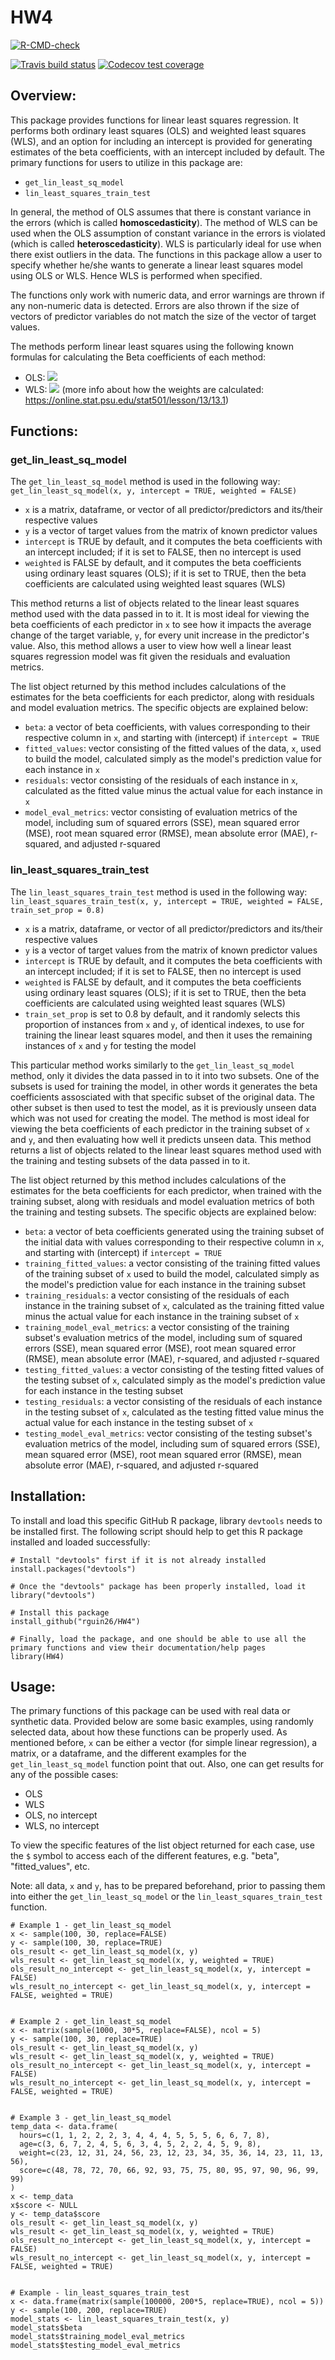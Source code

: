 # HW4

<!-- badges: start -->
[![R-CMD-check](https://github.com/rguin26/HW4/workflows/R-CMD-check/badge.svg)](https://github.com/rguin26/HW4/actions)

[![Travis build status](https://travis-ci.com/rguin26/HW4.svg?branch=main)](https://travis-ci.com/rguin26/HW4)
[![Codecov test coverage](https://codecov.io/gh/rguin26/HW4/branch/main/graph/badge.svg)](https://codecov.io/gh/rguin26/HW4?branch=main)
<!-- badges: end -->

## Overview:
This package provides functions for linear least squares regression. It performs both ordinary least squares (OLS) and weighted least squares (WLS), and an option for including an intercept is provided for generating estimates of the beta coefficients, with an intercept included by default. The primary functions for users to utilize in this package are:
  - `get_lin_least_sq_model`
  - `lin_least_squares_train_test`

In general, the method of OLS assumes that there is constant variance in the errors (which is called **homoscedasticity**). The method of WLS can be used when the OLS assumption of constant variance in the errors is violated (which is called **heteroscedasticity**). WLS is particularly ideal for use when there exist outliers in the data. The functions in this package allow a user to specify whether he/she wants to generate a linear least squares model using OLS or WLS. Hence WLS is performed when specified.

The functions only work with numeric data, and error warnings are thrown if any non-numeric data is detected. Errors are also thrown if the size of vectors of predictor variables do not match the size of the vector of target values.

The methods perform linear least squares using the following known formulas for calculating the Beta coefficients of each method:
  - OLS: <img src="https://render.githubusercontent.com/render/math?math=\hat{\beta} = (X^{T}X)^{-1}X^{T}y">
  - WLS: <img src="https://render.githubusercontent.com/render/math?math=\hat{\beta} = (X^{T}WX)^{-1}X^{T}Wy"> (more info about how the weights are calculated: https://online.stat.psu.edu/stat501/lesson/13/13.1)

## Functions:

### get_lin_least_sq_model
The `get_lin_least_sq_model` method is used in the following way: `get_lin_least_sq_model(x, y, intercept = TRUE, weighted = FALSE)`
  - `x` is a matrix, dataframe, or vector of all predictor/predictors and its/their respective values
  - `y` is a vector of target values from the matrix of known predictor values
  - `intercept` is TRUE by default, and it computes the beta coefficients with an intercept included; if it is set to FALSE, then no intercept is used
  - `weighted` is FALSE by default, and it computes the beta coefficients using ordinary least squares (OLS); if it is set to TRUE, then the beta coefficients are calculated using weighted least squares (WLS)

This method returns a list of objects related to the linear least squares method used with the data passed in to it. It is most ideal for viewing the beta coefficients of each predictor in `x` to see how it impacts the average change of the target variable, `y`, for every unit increase in the predictor's value. Also, this method allows a user to view how well a linear least squares regression model was fit given the residuals and evaluation metrics.

The list object returned by this method includes calculations of the estimates for the beta coefficients for each predictor, along with residuals and model evaluation metrics. The specific objects are explained below:
  - `beta`: a vector of beta coefficients, with values corresponding to their respective column in `x`, and starting with (intercept) if `intercept = TRUE`
  - `fitted_values`: vector consisting of the fitted values of the data, `x`, used to build the model, calculated simply as the model's prediction value for each instance in `x`
  - `residuals`: vector consisting of the residuals of each instance in `x`, calculated as the fitted value minus the actual value for each instance in `x`
  - `model_eval_metrics`: vector consisting of evaluation metrics of the model, including sum of squared errors (SSE), mean squared error (MSE), root mean squared error (RMSE), mean absolute error (MAE), r-squared, and adjusted r-squared

### lin_least_squares_train_test
The `lin_least_squares_train_test` method is used in the following way: `lin_least_squares_train_test(x, y, intercept = TRUE, weighted = FALSE, train_set_prop = 0.8)`
  - `x` is a matrix, dataframe, or vector of all predictor/predictors and its/their respective values
  - `y` is a vector of target values from the matrix of known predictor values
  - `intercept` is TRUE by default, and it computes the beta coefficients with an intercept included; if it is set to FALSE, then no intercept is used
  - `weighted` is FALSE by default, and it computes the beta coefficients using ordinary least squares (OLS); if it is set to TRUE, then the beta coefficients are calculated using weighted least squares (WLS)
  - `train_set_prop` is set to 0.8 by default, and it randomly selects this proportion of instances from `x` and `y`, of identical indexes, to use for training the linear least squares model, and then it uses the remaining instances of `x` and `y` for testing the model

This particular method works similarly to the `get_lin_least_sq_model` method, only it divides the data passed in to it into two subsets. One of the subsets is used for training the model, in other words it generates the beta coefficients assosciated with that specific subset of the original data. The other subset is then used to test the model, as it is previously unseen data which was not used for creating the model. The method is most ideal for viewing the beta coefficients of each predictor in the training subset of `x` and `y`, and then evaluating how well it predicts unseen data. This method returns a list of objects related to the linear least squares method used with the training and testing subsets of the data passed in to it. 

The list object returned by this method includes calculations of the estimates for the beta coefficients for each predictor, when trained with the training subset, along with residuals and model evaluation metrics of both the training and testing subsets. The specific objects are explained below:
  - `beta`: a vector of beta coefficients generated using the training subset of the initial data with values corresponding to their respective column in `x`, and starting with (intercept) if `intercept = TRUE`
  - `training_fitted_values`: a vector consisting of the training fitted values of the training subset of `x` used to build the model, calculated simply as the model's prediction value for each instance in the training subset
  - `training_residuals`: a vector consisting of the residuals of each instance in the training subset of `x`, calculated as the training fitted value minus the actual value for each instance in the training subset of `x`
  - `training_model_eval_metrics`: a vector consisting of the training subset's evaluation metrics of the model, including sum of squared errors (SSE), mean squared error (MSE), root mean squared error (RMSE), mean absolute error (MAE), r-squared, and adjusted r-squared
  - `testing_fitted_values`: a vector consisting of the testing fitted values of the testing subset of `x`, calculated simply as the model's prediction value for each instance in the testing subset
  - `testing_residuals`: a vector consisting of the residuals of each instance in the testing subset of `x`, calculated as the testing fitted value minus the actual value for each instance in the testing subset of `x`
  - `testing_model_eval_metrics`: vector consisting of the testing subset's evaluation metrics of the model, including sum of squared errors (SSE), mean squared error (MSE), root mean squared error (RMSE), mean absolute error (MAE), r-squared, and adjusted r-squared

## Installation:

To install and load this specific GitHub R package, library `devtools` needs to be installed first. The following script should help to get this R package installed and loaded successfully:

```
# Install "devtools" first if it is not already installed
install.packages("devtools")

# Once the "devtools" package has been properly installed, load it
library("devtools")

# Install this package
install_github("rguin26/HW4")

# Finally, load the package, and one should be able to use all the primary functions and view their documentation/help pages
library(HW4)
```

## Usage:

The primary functions of this package can be used with real data or synthetic data. Provided below are some basic examples, using randomly selected data, about how these functions can be properly used. As mentioned before, `x` can be either a vector (for simple linear regression), a matrix, or a dataframe, and the different examples for the `get_lin_least_sq_model` function point that out. Also, one can get results for any of the possible cases:
  - OLS
  - WLS
  - OLS, no intercept
  - WLS, no intercept

To view the specific features of the list object returned for each case, use the `$` symbol to access each of the different features, e.g. "beta", "fitted_values", etc.

Note: all data, `x` and `y`, has to be prepared beforehand, prior to passing them into either the `get_lin_least_sq_model` or the `lin_least_squares_train_test` function.

```
# Example 1 - get_lin_least_sq_model
x <- sample(100, 30, replace=FALSE)
y <- sample(100, 30, replace=TRUE)
ols_result <- get_lin_least_sq_model(x, y)
wls_result <- get_lin_least_sq_model(x, y, weighted = TRUE)
ols_result_no_intercept <- get_lin_least_sq_model(x, y, intercept = FALSE)
wls_result_no_intercept <- get_lin_least_sq_model(x, y, intercept = FALSE, weighted = TRUE)


# Example 2 - get_lin_least_sq_model
x <- matrix(sample(1000, 30*5, replace=FALSE), ncol = 5)
y <- sample(100, 30, replace=TRUE)
ols_result <- get_lin_least_sq_model(x, y)
wls_result <- get_lin_least_sq_model(x, y, weighted = TRUE)
ols_result_no_intercept <- get_lin_least_sq_model(x, y, intercept = FALSE)
wls_result_no_intercept <- get_lin_least_sq_model(x, y, intercept = FALSE, weighted = TRUE)


# Example 3 - get_lin_least_sq_model
temp_data <- data.frame(
  hours=c(1, 1, 2, 2, 2, 3, 4, 4, 4, 5, 5, 5, 6, 6, 7, 8),
  age=c(3, 6, 7, 2, 4, 5, 6, 3, 4, 5, 2, 2, 4, 5, 9, 8),
  weight=c(23, 12, 31, 24, 56, 23, 12, 23, 34, 35, 36, 14, 23, 11, 13, 56),
  score=c(48, 78, 72, 70, 66, 92, 93, 75, 75, 80, 95, 97, 90, 96, 99, 99)
)
x <- temp_data
x$score <- NULL
y <- temp_data$score
ols_result <- get_lin_least_sq_model(x, y)
wls_result <- get_lin_least_sq_model(x, y, weighted = TRUE)
ols_result_no_intercept <- get_lin_least_sq_model(x, y, intercept = FALSE)
wls_result_no_intercept <- get_lin_least_sq_model(x, y, intercept = FALSE, weighted = TRUE)


# Example - lin_least_squares_train_test
x <- data.frame(matrix(sample(100000, 200*5, replace=TRUE), ncol = 5))
y <- sample(100, 200, replace=TRUE)
model_stats <- lin_least_squares_train_test(x, y)
model_stats$beta
model_stats$training_model_eval_metrics
model_stats$testing_model_eval_metrics
```
